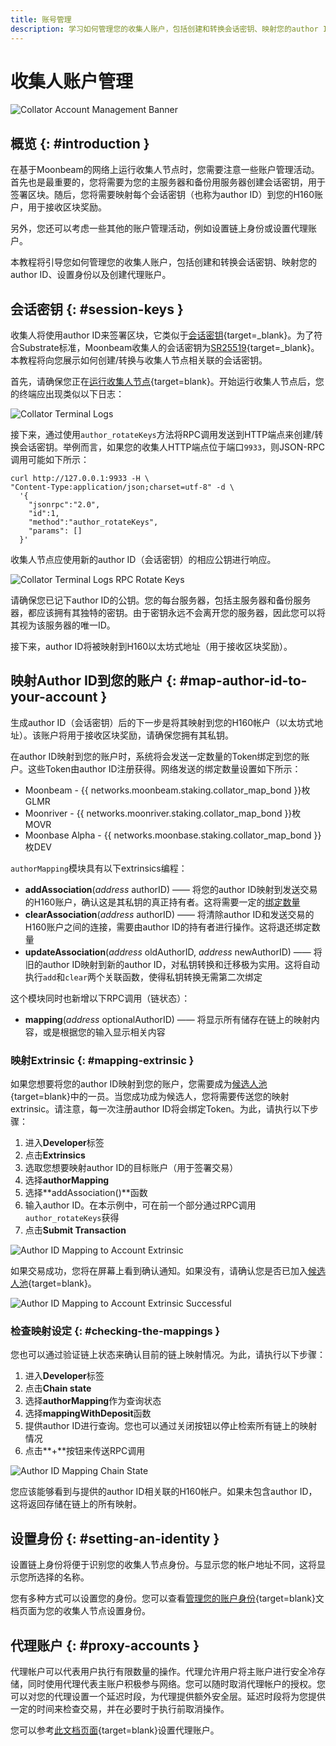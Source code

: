 ```yaml
---
title: 账号管理
description: 学习如何管理您的收集人账户，包括创建和转换会话密钥、映射您的author ID、设置身份以及创建代理账户。
---
```


# 收集人账户管理

![Collator Account Management Banner](/images/node-operators/networks/collators/account-management/account-management-banner.png)

## 概览 {: #introduction }

在基于Moonbeam的网络上运行收集人节点时，您需要注意一些账户管理活动。首先也是最重要的，您将需要为您的主服务器和备份用服务器创建会话密钥，用于签署区块。随后，您将需要映射每个会话密钥（也称为author ID）到您的H160账户，用于接收区块奖励。

另外，您还可以考虑一些其他的账户管理活动，例如设置链上身份或设置代理账户。

本教程将引导您如何管理您的收集人账户，包括创建和转换会话密钥、映射您的author ID、设置身份以及创建代理账户。

## 会话密钥 {: #session-keys }

收集人将使用author ID来签署区块，它类似于[会话密钥](https://wiki.polkadot.network/docs/learn-keys#session-keys){target=_blank}。为了符合Substrate标准，Moonbeam收集人的会话密钥为[SR25519](https://wiki.polkadot.network/docs/learn-keys#what-is-sr25519-and-where-did-it-come-from){target=_blank}。本教程将向您展示如何创建/转换与收集人节点相关联的会话密钥。

首先，请确保您正在[运行收集人节点](/node-operators/networks/run-a-node/overview/){target=blank}。开始运行收集人节点后，您的终端应出现类似以下日志：

![Collator Terminal Logs](/images/node-operators/networks/collators/account-management/account-1.png)

接下来，通过使用`author_rotateKeys`方法将RPC调用发送到HTTP端点来创建/转换会话密钥。举例而言，如果您的收集人HTTP端点位于端口`9933`，则JSON-RPC调用可能如下所示：

```
curl http://127.0.0.1:9933 -H \
"Content-Type:application/json;charset=utf-8" -d \
  '{
    "jsonrpc":"2.0",
    "id":1,
    "method":"author_rotateKeys",
    "params": []
  }'
```

收集人节点应使用新的author ID（会话密钥）的相应公钥进行响应。

![Collator Terminal Logs RPC Rotate Keys](/images/node-operators/networks/collators/account-management/account-2.png)

请确保您已记下author ID的公钥。您的每台服务器，包括主服务器和备份服务器，都应该拥有其独特的密钥。由于密钥永远不会离开您的服务器，因此您可以将其视为该服务器的唯一ID。

接下来，author ID将被映射到H160以太坊式地址（用于接收区块奖励）。

## 映射Author ID到您的账户 {: #map-author-id-to-your-account }

生成author ID（会话密钥）后的下一步是将其映射到您的H160帐户（以太坊式地址）。该账户将用于接收区块奖励，请确保您拥有其私钥。

在author ID映射到您的账户时，系统将会发送一定数量的Token绑定到您的账户。这些Token由author ID注册获得。网络发送的绑定数量设置如下所示：

 - Moonbeam -  {{ networks.moonbeam.staking.collator_map_bond }}枚GLMR
 - Moonriver - {{ networks.moonriver.staking.collator_map_bond }}枚MOVR
 - Moonbase Alpha - {{ networks.moonbase.staking.collator_map_bond }}枚DEV 

`authorMapping`模块具有以下extrinsics编程：

 - **addAssociation**(*address* authorID) —— 将您的author ID映射到发送交易的H160账户，确认这是其私钥的真正持有者。这将需要一定的[绑定数量](#:~:text=绑定数量)
 - **clearAssociation**(*address* authorID) —— 将清除author ID和发送交易的H160账户之间的连接，需要由author ID的持有者进行操作。这将退还绑定数量
 - **updateAssociation**(*address* oldAuthorID, *address* newAuthorID) —— 将旧的author ID映射到新的author ID，对私钥转换和迁移极为实用。这将自动执行`add`和`clear`两个关联函数，使得私钥转换无需第二次绑定

这个模块同时也新增以下RPC调用（链状态）：

- **mapping**(*address* optionalAuthorID) —— 将显示所有储存在链上的映射内容，或是根据您的输入显示相关内容

### 映射Extrinsic {: #mapping-extrinsic }

如果您想要将您的author ID映射到您的账户，您需要成为[候选人池](/node-operators/networks/collators/activities/#become-a-candidate){target=blank}中的一员。当您成功成为候选人，您将需要传送您的映射extrinsic。请注意，每一次注册author ID将会绑定Token。为此，请执行以下步骤：

 1. 进入**Developer**标签
 2. 点击**Extrinsics**
 3. 选取您想要映射author ID的目标账户（用于签署交易）
 4. 选择**authorMapping**
 5. 选择**addAssociation()**函数
 6. 输入author ID。在本示例中，可在前一个部分通过RPC调用`author_rotateKeys`获得
 7. 点击**Submit Transaction**

![Author ID Mapping to Account Extrinsic](/images/node-operators/networks/collators/account-management/account-3.png)

如果交易成功，您将在屏幕上看到确认通知。如果没有，请确认您是否已加入[候选人池](/node-operators/networks/collators/activities/#become-a-candidate){target=blank}。

![Author ID Mapping to Account Extrinsic Successful](/images/node-operators/networks/collators/account-management/account-4.png)

### 检查映射设定 {: #checking-the-mappings } 

您也可以通过验证链上状态来确认目前的链上映射情况。为此，请执行以下步骤：

 1. 进入**Developer**标签
 2. 点击**Chain state**
 3. 选择**authorMapping**作为查询状态
 4. 选择**mappingWithDeposit**函数
 5. 提供author ID进行查询。您也可以通过关闭按钮以停止检索所有链上的映射情况
 6. 点击**+**按钮来传送RPC调用

![Author ID Mapping Chain State](/images/node-operators/networks/collators/account-management/account-5.png)

您应该能够看到与提供的author ID相关联的H160帐户。如果未包含author ID，这将返回存储在链上的所有映射。

## 设置身份 {: #setting-an-identity }

设置链上身份将便于识别您的收集人节点身份。与显示您的帐户地址不同，这将显示您所选择的名称。

您有多种方式可以设置您的身份。您可以查看[管理您的账户身份](builders/interact/identity/){target=blank}文档页面为您的收集人节点设置身份。

## 代理账户 {: #proxy-accounts }

代理帐户可以代表用户执行有限数量的操作。代理允许用户将主账户进行安全冷存储，同时使用代理代表主账户积极参与网络。您可以随时取消代理帐户的授权。您可以对您的代理设置一个延迟时段，为代理提供额外安全层。延迟时段将为您提供一定的时间来检查交易，并在必要时于执行前取消操作。

您可以参考[此文档页面](/builders/interact/proxy-accounts/){target=blank}设置代理账户。